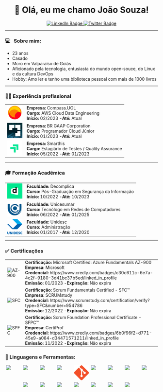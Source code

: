 <div id="header" align="center">
  <h1> 👋 Olá, eu me chamo João Souza!</h1>
  <div id="badges">
    <a href="https://www.linkedin.com/in/joaofmds/">
      <img src="https://img.shields.io/badge/LinkedIn-blue?style=for-the-badge&logo=linkedin&logoColor=white" alt="LinkedIn Badge"/>
    </a>
    <a href="mailto:ms.joao.felipe@gmail.com">
      <img src="https://img.shields.io/badge/Gmail-D14836?style=for-the-badge&logo=gmail&logoColor=white" alt="Twitter Badge"/>
    </a>
  </div>
</div>

---

### 💻 &nbsp; Sobre mim:

- 23 anos
- Casado
- Moro em Valparaíso de Goiás
- Aficionado pela tecnologia, entusiasta do mundo open-souce, do Linux e da cultura DevOps
- Hobby: Amo ler e tenho uma biblioteca pessoal com mais de 1000 livros

---

### 🧑‍💼 Experiência profissional
<table>
<tr>
    <td><img src="./img/compass.jpg" alt="Compass.UOL" width="50" height="50"/></td>
    <td>
        <strong>Empresa:</strong> Compass.UOL<br>
        <strong>Cargo:</strong> AWS Cloud Data Engineering<br>
        <strong>Início:</strong> 02/2023 -<strong>Até:</strong> Atual<br>
    </td>
</tr>
<tr>
    <td><img src="./img/brgaap.jpg" alt="BR GAAP" width="50" height="50"/></td>
    <td>
        <strong>Empresa:</strong> BR GAAP Corporation<br>
        <strong>Cargo:</strong> Programador Cloud Júnior<br>
        <strong>Início:</strong> 01/2023 -<strong>Até:</strong> Atual<br>
    </td>
</tr>
<tr>
    <td><img src="./img/smarthis.jpg" alt="Smarthis" width="50" height="50"/></td>
    <td>
        <strong>Empresa:</strong> Smarthis<br>
        <strong>Cargo:</strong> Estagiário de Testes / Quality Assurance<br>
        <strong>Início:</strong> 05/2022 -<strong>Até:</strong> 01/2023<br>
    </td>
</tr>
</table>

---

### 🎓 Formação Acadêmica

<table>
<tr>
    <td><img src="./img/descomplica.png" alt="Decomplica" width="50" height="50"/></td>
    <td>
        <strong>Faculdade:</strong> Decomplica<br>
        <strong>Curso:</strong> Pós-Graduação em Segurança da Informação<br>
        <strong>Início:</strong> 10/2022 -<strong>Até:</strong> 10/2023<br>
    </td>
</tr>
<tr>
    <td><img src="./img/unicesumar.png" alt="Unicesumar" width="50" height="50"/></td>
    <td>
        <strong>Faculdade:</strong> Unicesumar<br>
        <strong>Curso:</strong> Tecnólogo em Redes de Computadores<br>
        <strong>Início:</strong> 06/2022 -<strong>Até:</strong> 01/2025<br>
    </td>
</tr>
<tr>
    <td><img src="./img/unidesc.png" alt="Unidesc" width="50" height="50"/></td>
    <td>
        <strong>Faculdade:</strong> Unidesc<br>
        <strong>Curso:</strong> Administração<br>
        <strong>Início:</strong> 01/2017 -<strong>Até:</strong> 12/2020<br>
    </td>
</tr>
</table>

---

### ✅ Certificações

<table>
<tr>
    <td><img src="https://images.credly.com/size/340x340/images/be8fcaeb-c769-4858-b567-ffaaa73ce8cf/image.png" alt="AZ-900" width="50" height="50"/></td>
    <td>
        <strong>Certificação:</strong> Microsoft Certified: Azure Fundamentals AZ-900<br>
        <strong>Empresa:</strong> Microsoft<br>
        <strong>Credencial:</strong> https://www.credly.com/badges/c30c611c-6e7a-4c2f-9180-3d41bc37b5ed/linked_in_profile<br>
        <strong>Emissão:</strong> 01/2023 -<strong>Expiração:</strong> Não expira<br>
    </td>
</tr>
<tr>
    <td><img src="https://www.scrumstudy.com/Scrum-Images/brand-logo/badge-SFC.png" alt="SFC" width="50" height="50"/></td>
    <td>
        <strong>Certificação:</strong> Scrum Fundamentals Certified - SFC™<br>
        <strong>Empresa:</strong> SCRUMstudy<br>
        <strong>Credencial:</strong> https://www.scrumstudy.com/certification/verify?type=SFC&number=954786<br>
        <strong>Emissão:</strong> 12/2022 -<strong>Expiração:</strong> Não expira<br>
    </td>
</tr>
<tr>
    <td><img src="https://images.credly.com/size/340x340/images/3be57d7c-55de-4119-9ca9-738e20c0fae0/Scrum-Foundation-Professional-Certificate-SFPC-2021_.png" alt="SPFC" width="50" height="50"/></td>
    <td>
        <strong>Certificação:</strong> Scrum Foundation Professional Certificate - SFPC™<br>
        <strong>Empresa:</strong> CertiProf<br>
        <strong>Credencial:</strong> https://www.credly.com/badges/6b0f96f2-d771-45e9-a084-d34471571211/linked_in_profile<br>
        <strong>Emissão:</strong> 11/2022 -<strong>Expiração:</strong> Não expira<br>
    </td>
</tr>
</table>

### 🐍 Linguagens e Ferramentas:
<div style="display: flex; justify-content: center; flex-wrap: wrap; gap: 6px">
    <img width="50px" src="https://cdn-icons-png.flaticon.com/512/5968/5968292.png">
    <img width="50px" src="https://encrypted-tbn0.gstatic.com/images?q=tbn:ANd9GcQYY0pvHu6oaaJRADcCoacoP5BKwJN0i1nqFNCnmKvN&s">
    <img width="50px" src="https://cdn-icons-png.flaticon.com/128/6124/6124995.png">
    <img width="50px" src="https://cdn-icons-png.flaticon.com/128/733/733609.png">
    <img width="50px" src="https://raw.githubusercontent.com/devicons/devicon/master/icons/git/git-original.svg">
    <img width="50px" src="https://upload.wikimedia.org/wikipedia/commons/thumb/7/76/Wifiservice.svg/1277px-Wifiservice.svg.png">
    <img width="50px" src="https://upload.wikimedia.org/wikipedia/commons/thumb/2/29/Postgresql_elephant.svg/993px-Postgresql_elephant.svg.png">
    <img width="50px" src="https://cdn.worldvectorlogo.com/logos/mongodb-icon-1.svg">
    <img width="50px" src="https://encrypted-tbn0.gstatic.com/images?q=tbn:ANd9GcTZ8b8HTIRzFWvwyb4l6mrL-mVY0md10Ru1xBbTr7-9IQ&s">
    <img width="50px" src="https://cdn.iconscout.com/icon/free/png-256/vim-3-1175075.png?w=128&f=avif">
    <img width="50px" src="https://cdn.iconscout.com/icon/free/png-256/docker-226091.png?w=128&f=avif">
    <img width="50px" src="https://uxwing.com/wp-content/themes/uxwing/download/brands-and-social-media/kubernetes-icon.svg">
    <img width="50px" src="https://uxwing.com/wp-content/themes/uxwing/download/brands-and-social-media/aws-icon.svg">  
    <img width="50px" src="https://encrypted-tbn0.gstatic.com/images?q=tbn:ANd9GcSxs6F1Y8wFOreLS97kCGSAoKp2d7LLTD6do483qoUL7_XnAEOqmFLq9GGqgXWB6JWV0xs&usqp=CAU">
    <img width="50px" src="https://cdn.iconscout.com/icon/free/png-256/ansible-2752245-2285062.png?w=128&f=avif">
    <img width="50px" src="https://cdn.iconscout.com/icon/free/png-256/jenkins-1-282385.png?w=128&f=avif">
</div>